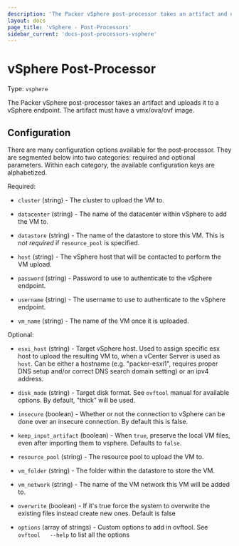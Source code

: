 ```yaml
---
description: 'The Packer vSphere post-processor takes an artifact and uploads it to a vSphere endpoint.'
layout: docs
page_title: 'vSphere - Post-Processors'
sidebar_current: 'docs-post-processors-vsphere'
---
```


# vSphere Post-Processor

Type: `vsphere`

The Packer vSphere post-processor takes an artifact and uploads it to a vSphere endpoint.
The artifact must have a vmx/ova/ovf image.

## Configuration

There are many configuration options available for the post-processor. They are
segmented below into two categories: required and optional parameters. Within
each category, the available configuration keys are alphabetized.

Required:

-   `cluster` (string) - The cluster to upload the VM to.

-   `datacenter` (string) - The name of the datacenter within vSphere to add
    the VM to.

-   `datastore` (string) - The name of the datastore to store this VM. This is
    *not required* if `resource_pool` is specified.

-   `host` (string) - The vSphere host that will be contacted to perform the VM
    upload.

-   `password` (string) - Password to use to authenticate to the vSphere
    endpoint.

-   `username` (string) - The username to use to authenticate to the vSphere
    endpoint.

-   `vm_name` (string) - The name of the VM once it is uploaded.

Optional:

-   `esxi_host` (string) - Target vSphere host. Used to assign specific esx
    host to upload the resulting VM to, when a vCenter Server is used as
    `host`. Can be either a hostname (e.g. "packer-esxi1", requires proper DNS
    setup and/or correct DNS search domain setting) or an ipv4 address.

-   `disk_mode` (string) - Target disk format. See `ovftool` manual for
    available options. By default, "thick" will be used.

-   `insecure` (boolean) - Whether or not the connection to vSphere can be done
    over an insecure connection. By default this is false.

-   `keep_input_artifact` (boolean) - When `true`, preserve the local VM files,
    even after importing them to vsphere. Defaults to `false`.

-   `resource_pool` (string) - The resource pool to upload the VM to.

-   `vm_folder` (string) - The folder within the datastore to store the VM.

-   `vm_network` (string) - The name of the VM network this VM will be added
    to.

-   `overwrite` (boolean) - If it's true force the system to overwrite the
    existing files instead create new ones. Default is false

-   `options` (array of strings) - Custom options to add in ovftool. See
    `ovftool   --help` to list all the options

